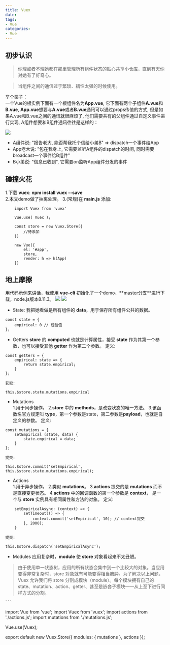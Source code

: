 ```yaml
---
title: Vuex
date: 
tags:
- Vue
categories: 
- Vue
---
```

## 初步认识
> 你理或者不理她都在那里管理所有组件状态的贴心共享小仓库，直到有天你对她有了好奇心。

> 当组件之间的通信过于繁琐、耦性太强的时候使用。  

 举个栗子：  
 一个Vue的根实例下面有一个根组件名为**App.vue**, 它下面有两个子组件**A.vue**和**B.vue**, **App.vue**想要与**A.vue**或者**B.vue**通讯可以通过props传值的方式, 但是如果A.vue和B.vue之间的通讯就很麻烦了, 他们需要共有的父组件通过自定义事件进行实现, A组件想要和B组件通讯往往是这样的：
 
![](https://fsfdsfdsf-1258920069.cos.ap-shanghai.myqcloud.com/vuex/vuex-img-1.png?q-sign-algorithm=sha1&q-ak=AKIDpLxZPzf7y4A6u1fxEysUVd3e9geasEMg&q-sign-time=1553774592;1553776392&q-key-time=1553774592;1553776392&q-header-list=&q-url-param-list=&q-signature=3f3715eb40b94a8948be8ef62bac9e474609bf03&x-cos-security-token=3cf63df813749be818a86e7b1691c1edc2f8b75f10001)
 - A组件说: "报告老大, 能否帮我托个信给小弟B" => dispatch一个事件给App
 - App老大说: "包在我身上, 它需要监听A组件的dispatch的时间, 同时需要broadcast一个事件给B组件"
 - B小弟说: "信息已收到", 它需要on监听App组件分发的事件
 
## 碰撞火花  
 1.下载 **vuex**: **npm install vuex --save**  
 2.本文demo做了抽离处理。
 3.(常规)在 **main.js** 添加:
     
 ```
     import Vuex from 'vuex'

     Vue.use( Vuex );

     const store = new Vuex.Store({
         //待添加
     })

     new Vue({
         el: '#app',
         store,
         render: h => h(App)
     })
```

## 地上摩擦  
用代码示例来讲话，我使用 **vue-cli** 初始化了一个demo，**[master分支](https://github.com/Yearsin/vue-demo)**进行下载，node.js版本8.11.3。
![](https://fsfdsfdsf-1258920069.cos.ap-shanghai.myqcloud.com/vuex/vuex-img-2.png?q-sign-algorithm=sha1&q-ak=AKIDgSSA2s0tyUx4R3XFz2vtlcRTr0FQu7v1&q-sign-time=1553774636;1553776436&q-key-time=1553774636;1553776436&q-header-list=&q-url-param-list=&q-signature=5a1dcfd25c560ea3d49fb2a68f7600d7089bc889&x-cos-security-token=f5ae560257fa667ecd18535ae6a566b4ff294c4610001)
![](https://fsfdsfdsf-1258920069.cos.ap-shanghai.myqcloud.com/vuex/vuex-img-3.png?q-sign-algorithm=sha1&q-ak=AKIDattCTBZMmUwY6LPxDTGnekKZIpLAEwXS&q-sign-time=1553774658;1553776458&q-key-time=1553774658;1553776458&q-header-list=&q-url-param-list=&q-signature=09c33ce18d703755d453bf5f044861d5655a346c&x-cos-security-token=decd0e9e9d5653586ed784c4fcbdc20c5d40debd10001)
 
- State:
我把她看做是所有组件的 **data**，用于保存所有组件公共的数据。
```
const state = {
    empirical: 0 // 经验值
};
```

- Getters
**store** 的 **computed** 也就是计算属性，接受 **state** 作为其第一个参数，也可以接受其他 **getter** 作为第二个参数。
定义:  
```
const getters = {
    empirical: state => {
        return state.empirical;
    }
};
```
    获取:
```
this.$store.state.mutations.empirical
```

- Mutations  
1.用于同步操作。
2.**store** 中的 **methods**，是改变状态的唯一方法。
3.该函数名官方规定叫 **type**，第一个参数是state，第二参数是**payload**，也就是自定义的参数。
定义:
```
const mutations = {
    setEmpirical (state, data) {
        state.empirical = data;
    }
};
```
    提交:
```
this.$store.commit('setEmpirical', this.$store.state.mutations.empirical);
```
- Actions  
1.用于异步操作。
2.类似 **mutations**。
3.**actions** 提交的是 **mutations** 而不是直接变更状态。
4.**actions** 中的回调函数的第一个参数是 **context**， 是一个与 **store** 实例具有相同属性和方法的对象。
定义:
```
    setEmpiricalAsync: (context) => {
        setTimeout(() => {
            context.commit('setEmpirical', 10); // context提交
        }, 2000);
    }
```
    提交:
```
this.$store.dispatch('setEmpiricalAsync');
```
- Modules
应用复杂时，**module** 使 **store** 对象看起来不太丑陋。
> 由于使用单一状态树，应用的所有状态会集中到一个比较大的对象。当应用变得非常复杂时，store 对象就有可能变得相当臃肿。为了解决以上问题，Vuex 允许我们将 store 分割成模块（module）。每个模块拥有自己的 state、mutation、action、getter、甚至是嵌套子模块——从上至下进行同样方式的分割。

    ```
import Vue from 'vue';
import Vuex from 'vuex';
import actions from './actions.js';
import mutations from './mutations.js';

Vue.use(Vuex);

export default new Vuex.Store({
    modules: {
        mutations
    },
    actions
});
```
 
 